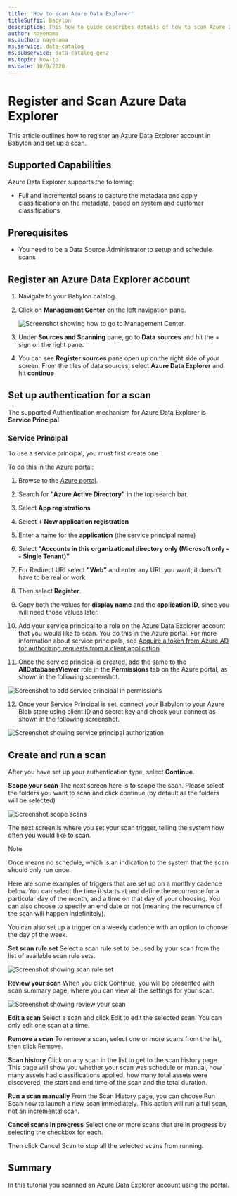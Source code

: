 ```yaml
---
title: 'How to scan Azure Data Explorer'
titleSuffix: Babylon
description: This how to guide describes details of how to scan Azure Data Explorer. 
author: nayenama
ms.author: nayenama
ms.service: data-catalog
ms.subservice: data-catalog-gen2
ms.topic: how-to
ms.date: 10/9/2020
---
```


# Register and Scan Azure Data Explorer    
This article outlines how to register an Azure Data Explorer account in Babylon and set up a scan.

## Supported Capabilities
Azure Data Explorer supports the following:
* Full and incremental scans to capture the metadata and apply classifications on the metadata, based on system and customer classifications

## Prerequisites
* You need to be a Data Source Administrator to setup and schedule scans

## Register an Azure Data Explorer account
1. Navigate to your Babylon catalog.
2. Click on **Management Center** on the left navigation pane.

    ![Screenshot showing how to go to Management Center](./media/register-scan-azure-data-explorer/go-to-management-center.png)

3. Under **Sources and Scanning** pane, go to **Data sources** and hit the + sign on the right pane.
4. You can see **Register sources** pane open up on the right side of your screen. From the tiles of data sources, select **Azure Data Explorer** and hit **continue**

## Set up authentication for a scan
The supported Authentication mechanism for Azure Data Explorer is **Service Principal**

### Service Principal
To use a service principal, you must first create one

To do this in the Azure portal: 

1. Browse to the [Azure portal](https://portal.azure.com).

2. Search for **"Azure Active Directory"** in the top search bar.

3. Select **App registrations**

4. Select **+ New application registration**

5. Enter a name for the **application** (the service principal name)

6. Select **"Accounts in this organizational directory only (Microsoft only -- Single Tenant)"**

7. For Redirect URI select **"Web"** and enter any URL you want; it doesn't have to be real or work

8. Then select **Register**.

9. Copy both the values for **display name** and the **application ID**, since you will need those values later.

10. Add your service principal to a role on the Azure Data Explorer account that you would like to scan. You do this in the Azure portal. For more information about service principals, see [Acquire a token from Azure AD for authorizing requests from a client application](../storage/common/storage-auth-aad-app.md?tabs=dotnet)


11. Once the service principal is created, add the same to the **AllDatabasesViewer** role in the **Permissions** tab on the Azure portal, as shown in the following screenshot.

![Screenshot to add service principal in permissions](./media/register-scan-azure-data-explorer/permissions-auth.png)

12. Once your Service Principal is set, connect your Babylon to your Azure Blob store using client ID and secret key and check your connect as shown in the following screenshot.

![Screenshot showing service principal authorization](./media/register-scan-azure-data-explorer/service-principal-auth.png)

## Create and run a scan
After you have set up your authentication type, select **Continue**.

**Scope your scan**
The next screen here is to scope the scan. Please select the folders you want to scan and click continue (by default all the folders will be selected)

![Screenshot scope scans](./media/register-scan-azure-data-explorer/scope-scan.png)

The next screen is where you set your scan trigger, telling the system how often you would like to scan.

> [!NOTE] 
> Once means no schedule, which is an indication to the system that the scan should only run once.

Here are some examples of triggers that are set up on a monthly cadence below. You can select the time it starts at and define the recurrence for a particular day of the month, and a time on that day of your choosing. You can also choose to specify an end date or not (meaning the recurrence of the scan will happen indefinitely).

You can also set up a trigger on a weekly cadence with an option to choose the day of the week.

**Set scan rule set**
Select a scan rule set to be used by your scan from the list of available scan rule sets.

![Screenshot showing scan rule set](./media/register-scan-azure-data-explorer/select-scan-rule-set.png)

**Review your scan**
When you click Continue, you will be presented with scan summary page, where you can view all the settings for your scan.

![Screenshot showing review your scan](./media/register-scan-azure-data-explorer/review-save-run.png)

**Edit a scan**
Select a scan and click Edit to edit the selected scan. You can only edit one scan at a time.

**Remove a scan**
To remove a scan, select one or more scans from the list, then click Remove.

**Scan history**
Click on any scan in the list to get to the scan history page. This page will show you whether your scan was schedule or manual, how many assets had classifications applied, how many total assets were discovered, the start and end time of the scan and the total duration.

**Run a scan manually**
From the Scan History page, you can choose Run Scan now to launch a new scan immediately. This action will run a full scan, not an incremental scan.

**Cancel scans in progress**
Select one or more scans that are in progress by selecting the checkbox for each.

Then click Cancel Scan to stop all the selected scans from running.

## Summary
In this tutorial you scanned an Azure Data Explorer account using the portal.
